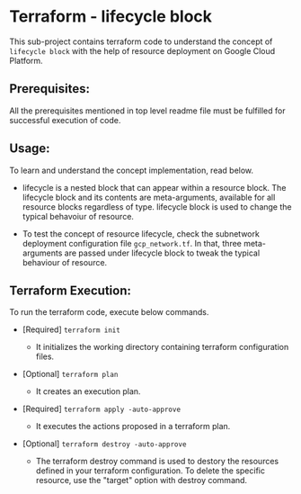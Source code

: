 # Terraform - lifecycle block
This sub-project contains terraform code to understand the concept of `lifecycle block` with the help of resource deployment on Google Cloud Platform.

## Prerequisites:
All the prerequisites mentioned in top level readme file must be fulfilled for successful execution of code.

## Usage:
To learn and understand the concept implementation, read below.

-   lifecycle is a nested block that can appear within a resource block. The lifecycle block and its contents are meta-arguments, available for all resource blocks regardless of type. lifecycle block is used to change the typical behavoiur of resource.

-   To test the concept of resource lifecycle, check the subnetwork deployment configuration file `gcp_network.tf`. In that, three meta-arguments are passed under lifecycle block to tweak the typical behaviour of resource.

## Terraform Execution:
To run the terraform code, execute below commands.

-   [Required] `terraform init`
    -   It initializes the working directory containing terraform configuration files.

-   [Optional] `terraform plan`
    -   It creates an execution plan.

-   [Required] `terraform apply -auto-approve`
    -   It executes the actions proposed in a terraform plan.

-   [Optional] `terraform destroy -auto-approve`
    -   The terraform destroy command is used to destory the resources defined in your terraform configuration. To delete the specific resource, use the "target" option with destroy command.
